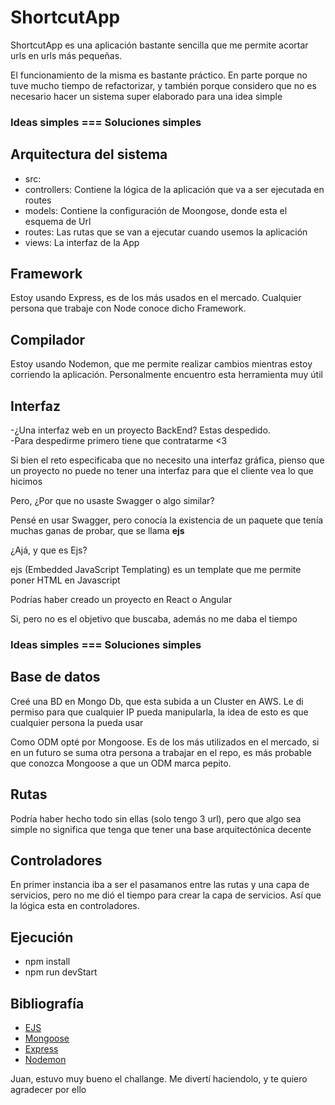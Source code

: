 # ShortcutApp


ShortcutApp es una aplicación bastante sencilla que me permite acortar urls en urls más pequeñas.

El funcionamiento de la misma es bastante práctico. En parte porque no tuve mucho tiempo de refactorizar, y también porque considero que no es necesario hacer un sistema super elaborado para una idea simple

### Ideas simples === Soluciones simples

## Arquitectura del sistema


- src:
-   controllers: Contiene la lógica de la aplicación que va a ser ejecutada en routes    
-   models: Contiene la configuración de Moongose, donde esta el esquema de Url
-   routes: Las rutas que se van a ejecutar cuando usemos la aplicación
-   views: La interfaz de la App

## Framework

Estoy usando Express, es de los más usados en el mercado. Cualquier persona que trabaje con Node conoce dicho Framework.

## Compilador

Estoy usando Nodemon, que me permite realizar cambios mientras estoy corriendo la aplicación. Personalmente encuentro esta herramienta muy útil

## Interfaz

-¿Una interfaz web en un proyecto BackEnd? Estas despedido.  
-Para despedirme primero tiene que contratarme <3

Si bien el reto especificaba que no necesito una interfaz gráfica, pienso que un proyecto no puede no tener una interfaz para que el cliente vea lo que hicimos

Pero, ¿Por que no usaste Swagger o algo similar?

Pensé en usar Swagger, pero conocía la existencia de un paquete que tenía muchas ganas de probar, que se llama **ejs**

¿Ajá, y que es Ejs?

ejs (Embedded JavaScript Templating) es un template que me permite poner HTML en Javascript

Podrías haber creado un proyecto en React o Angular

Si, pero no es el objetivo que buscaba, además no me daba el tiempo

### Ideas simples === Soluciones simples

## Base de datos

Creé una BD en Mongo Db, que esta subida a un Cluster en AWS. Le di permiso para que cualquier IP pueda manipularla, la idea de esto es que cualquier persona la pueda usar

Como ODM opté por Mongoose. Es de los más utilizados en el mercado, si en un futuro se suma otra persona a trabajar en el repo, es más probable que conozca Mongoose a que un ODM marca pepito.

## Rutas

Podría haber hecho todo sin ellas (solo tengo 3 url), pero que algo sea simple no significa que tenga que tener una base arquitectónica decente

## Controladores

En primer instancia iba a ser el pasamanos entre las rutas y una capa de servicios, pero no me dió el tiempo para crear la capa de servicios.
Así que la lógica esta en controladores.

## Ejecución
- npm install
- npm run devStart


## Bibliografía

- [EJS](https://ejs.co/)
- [Mongoose](https://mongoosejs.com/docs/)
- [Express](http://expressjs.com/)
- [Nodemon](https://www.npmjs.com/package/nodemon)


Juan, estuvo muy bueno el challange. Me divertí haciendolo, y te quiero agradecer por ello


